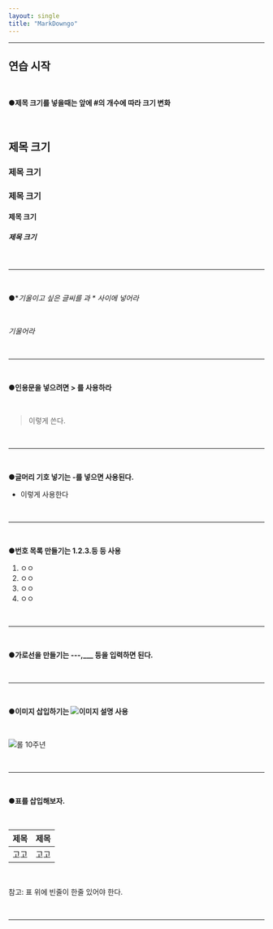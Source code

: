 ```yaml
---
layout: single
title: "MarkDowngo"
---
```


---

## 연습 시작

<br>

**●제목 크기를 넣을때는 앞에 #의 개수에 따라 크기 변화**

<br/>

## 제목 크기

### 제목 크기

### 제목 크기

#### 제목 크기

##### 제목 크기

<br/>

___

<br/>

●**기울이고 싶은 글씨를 *과 * 사이에 넣어라**

<br/>

*기울어라*

<br/>

___

<br/>

●**인용문을 넣으려면 > 를 사용하라**

<br/>

> 이렇게 쓴다.

<br/>

___

<br/>

●**글머리 기호 넣기는 -를 넣으면 사용된다.**

- 이렇게 사용한다

<br/>

___

<br/>

●**번호 목록 만들기는 1.2.3.등 등 사용**

1. ㅇㅇ
2. ㅇㅇ
3. ㅇㅇ
4. ㅇㅇ

<br/>

___

<br/>

●**가로선을 만들기는 ---,___ 등을 입력하면 된다.**

<br/>

___

<br/>

●**이미지 삽입하기는 ![이미지 설명](링크) 사용**

<br/>

![롤 10주년](https://kr-publish.s3.amazonaws.com/notice/0268f49d4d229bcee46589954838b252d9aa3f89.jpg)

<br/>

___

<br/>

●**표를 삽입해보자.**

<br/>



| 제목 | 제목 |
| ---- | ---- |
| 고고 | 고고 |

<br/>

참고: 표 위에 빈줄이 한줄 있어야 한다.

<br/>

___



